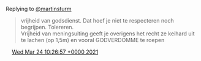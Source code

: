 Replying to [@martinsturm](https://twitter.com/martinsturm/status/1374599621310361600)

> vrijheid van godsdienst\. Dat hoef je niet te respecteren noch begrijpen\. Tolereren\.   
> Vrijheid van meningsuiting geeft je overigens het recht ze keihard uit te lachen \(op 1,5m\) en vooral GODVERDOMME te roepen

<img src="../../media/tweet.ico" width="12" /> [Wed Mar 24 10:26:57 +0000 2021](https://twitter.com/DromerDenker/status/1374669053860704256)